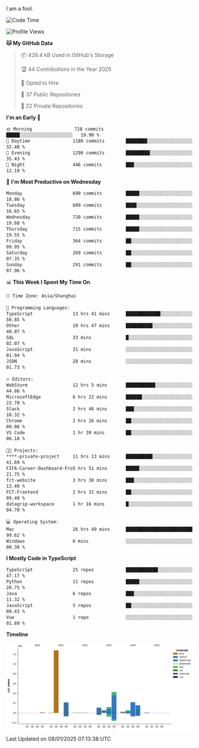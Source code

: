 I am a fool.

<!--START_SECTION:waka-->
![Code Time](http://img.shields.io/badge/Code%20Time-2%2C396%20hrs%2015%20mins-blue)

![Profile Views](http://img.shields.io/badge/Profile%20Views-0-blue)

**🐱 My GitHub Data** 

> 📦 428.4 kB Used in GitHub's Storage 
 > 
> 🏆 44 Contributions in the Year 2025
 > 
> 💼 Opted to Hire
 > 
> 📜 37 Public Repositories 
 > 
> 🔑 22 Private Repositories 
 > 
**I'm an Early 🐤** 

```text
🌞 Morning                728 commits         █████░░░░░░░░░░░░░░░░░░░░   19.90 % 
🌆 Daytime                1188 commits        ████████░░░░░░░░░░░░░░░░░   32.48 % 
🌃 Evening                1296 commits        █████████░░░░░░░░░░░░░░░░   35.43 % 
🌙 Night                  446 commits         ███░░░░░░░░░░░░░░░░░░░░░░   12.19 % 
```
📅 **I'm Most Productive on Wednesday** 

```text
Monday                   690 commits         █████░░░░░░░░░░░░░░░░░░░░   18.86 % 
Tuesday                  609 commits         ████░░░░░░░░░░░░░░░░░░░░░   16.65 % 
Wednesday                720 commits         █████░░░░░░░░░░░░░░░░░░░░   19.68 % 
Thursday                 715 commits         █████░░░░░░░░░░░░░░░░░░░░   19.55 % 
Friday                   364 commits         ██░░░░░░░░░░░░░░░░░░░░░░░   09.95 % 
Saturday                 269 commits         ██░░░░░░░░░░░░░░░░░░░░░░░   07.35 % 
Sunday                   291 commits         ██░░░░░░░░░░░░░░░░░░░░░░░   07.96 % 
```


📊 **This Week I Spent My Time On** 

```text
🕑︎ Time Zone: Asia/Shanghai

💬 Programming Languages: 
TypeScript               13 hrs 41 mins      █████████████░░░░░░░░░░░░   50.85 % 
Other                    10 hrs 47 mins      ██████████░░░░░░░░░░░░░░░   40.07 % 
SQL                      33 mins             █░░░░░░░░░░░░░░░░░░░░░░░░   02.07 % 
JavaScript               31 mins             ░░░░░░░░░░░░░░░░░░░░░░░░░   01.94 % 
JSON                     28 mins             ░░░░░░░░░░░░░░░░░░░░░░░░░   01.73 % 

🔥 Editors: 
WebStorm                 12 hrs 5 mins       ███████████░░░░░░░░░░░░░░   44.86 % 
MicrosoftEdge            6 hrs 22 mins       ██████░░░░░░░░░░░░░░░░░░░   23.70 % 
Slack                    2 hrs 46 mins       ███░░░░░░░░░░░░░░░░░░░░░░   10.32 % 
Chrome                   2 hrs 26 mins       ██░░░░░░░░░░░░░░░░░░░░░░░   09.06 % 
VS Code                  1 hr 39 mins        ██░░░░░░░░░░░░░░░░░░░░░░░   06.18 % 

🐱‍💻 Projects: 
****-private-project     11 hrs 13 mins      ██████████░░░░░░░░░░░░░░░   41.69 % 
FIFA-Career-Dashboard-Fro5 hrs 51 mins       █████░░░░░░░░░░░░░░░░░░░░   21.75 % 
fct-website              3 hrs 38 mins       ███░░░░░░░░░░░░░░░░░░░░░░   13.49 % 
FCT-Frontend             2 hrs 31 mins       ██░░░░░░░░░░░░░░░░░░░░░░░   09.40 % 
datagrip-workspace       1 hr 16 mins        █░░░░░░░░░░░░░░░░░░░░░░░░   04.70 % 

💻 Operating System: 
Mac                      26 hrs 49 mins      █████████████████████████   99.62 % 
Windows                  6 mins              ░░░░░░░░░░░░░░░░░░░░░░░░░   00.38 % 
```

**I Mostly Code in TypeScript** 

```text
TypeScript               25 repos            ████████████░░░░░░░░░░░░░   47.17 % 
Python                   11 repos            █████░░░░░░░░░░░░░░░░░░░░   20.75 % 
Java                     6 repos             ███░░░░░░░░░░░░░░░░░░░░░░   11.32 % 
JavaScript               5 repos             ██░░░░░░░░░░░░░░░░░░░░░░░   09.43 % 
Vue                      1 repo              ░░░░░░░░░░░░░░░░░░░░░░░░░   01.89 % 
```



**Timeline**

![Lines of Code chart](https://raw.githubusercontent.com/VeejaLiu/VeejaLiu/master/assets/bar_graph.png)


 Last Updated on 08/01/2025 07:13:38 UTC
<!--END_SECTION:waka-->
